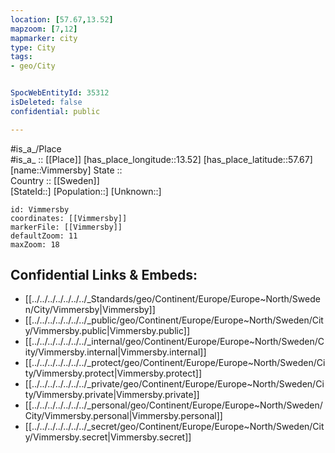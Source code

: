 ```yaml
---
location: [57.67,13.52] 
mapzoom: [7,12] 
mapmarker: city 
type: City
tags:
- geo/City


SpocWebEntityId: 35312
isDeleted: false
confidential: public

---
```

#is_a_/Place  
#is_a_ :: [[Place]] 
[has_place_longitude::13.52] 
[has_place_latitude::57.67] 
[name::Vimmersby] 
State ::  
Country :: [[Sweden]]  
[StateId::] 
[Population::] 
[Unknown::] 


```leaflet
id: Vimmersby
coordinates: [[Vimmersby]] 
markerFile: [[Vimmersby]] 
defaultZoom: 11 
maxZoom: 18
```


## Confidential Links & Embeds: 
- [[../../../../../../../_Standards/geo/Continent/Europe/Europe~North/Sweden/City/Vimmersby|Vimmersby]] 
- [[../../../../../../../_public/geo/Continent/Europe/Europe~North/Sweden/City/Vimmersby.public|Vimmersby.public]] 
- [[../../../../../../../_internal/geo/Continent/Europe/Europe~North/Sweden/City/Vimmersby.internal|Vimmersby.internal]] 
- [[../../../../../../../_protect/geo/Continent/Europe/Europe~North/Sweden/City/Vimmersby.protect|Vimmersby.protect]] 
- [[../../../../../../../_private/geo/Continent/Europe/Europe~North/Sweden/City/Vimmersby.private|Vimmersby.private]] 
- [[../../../../../../../_personal/geo/Continent/Europe/Europe~North/Sweden/City/Vimmersby.personal|Vimmersby.personal]] 
- [[../../../../../../../_secret/geo/Continent/Europe/Europe~North/Sweden/City/Vimmersby.secret|Vimmersby.secret]] 
